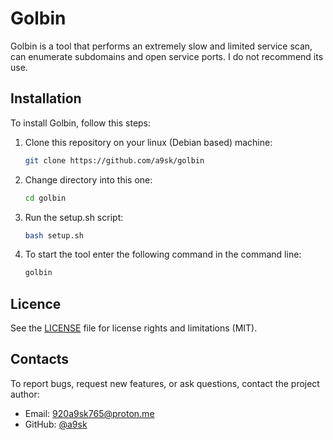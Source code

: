 # Golbin

Golbin is a tool that performs an extremely slow and limited service scan, can enumerate subdomains and open service ports. I do not recommend its use.

## Installation

To install Golbin, follow this steps:

1. Clone this repository on your linux (Debian based) machine: 
   ```bash
   git clone https://github.com/a9sk/golbin
   ```
2. Change directory into this one:
   ```bash
   cd golbin
   ```
3. Run the setup.sh script:
   ```bash
   bash setup.sh
   ```
4. To start the tool enter the following command in the command line:
   ```bash
   golbin
   ```

## Licence

See the [LICENSE](LICENSE.md) file for license rights and limitations (MIT).

## Contacts

To report bugs, request new features, or ask questions, contact the project author:

- Email: 920a9sk765@proton.me
- GitHub: [@a9sk](https://github.com/a9sk)

